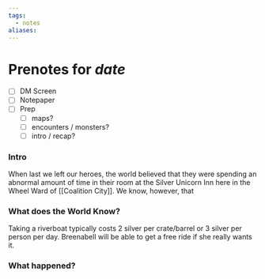 ```yaml
---
tags:
  - notes
aliases:
---
```


# Prenotes for *date*
- [ ] DM Screen
- [ ] Notepaper
- [ ] Prep
	- [ ] maps?
	- [ ] encounters / monsters?
	- [ ] intro / recap?

### Intro

When last we left our heroes, the world believed that they were spending an abnormal amount of time in their room at the Silver Unicorn Inn here in the Wheel Ward of [[Coalition City]]. We know, however, that

### What does the World Know?

Taking a riverboat typically costs 2 silver per crate/barrel or 3 silver per person per day. Breenabell will be able to get a free ride if she really wants it.

### What happened?